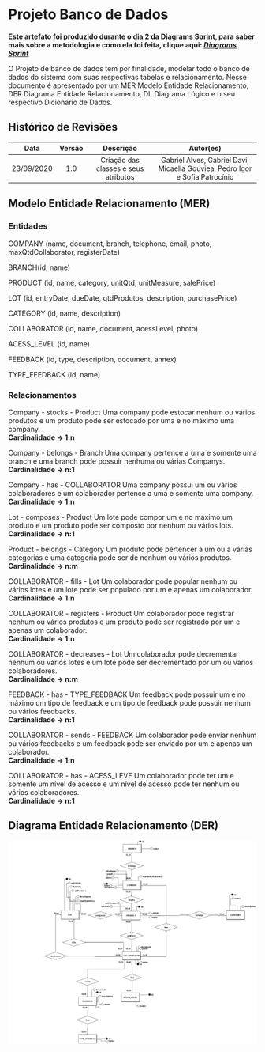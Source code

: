 # Projeto Banco de Dados
**Este artefato foi produzido durante o dia 2 da Diagrams Sprint, para saber mais sobre a metodologia e como ela foi feita, clique aqui: _[Diagrams Sprint](Modeling/Diagrams/Diagrams.md)_**

O Projeto de banco de dados tem por finalidade, modelar todo o banco de dados do sistema com suas respectivas tabelas e relacionamento. Nesse documento é apresentado por um MER Modelo Entidade Relacionamento, DER Diagrama Entidade Relacionamento, DL Diagrama Lógico e o seu respectivo Dicionário de Dados.

## Histórico de Revisões
| Data | Versão | Descrição | Autor(es) |
|:----:|:------:|:---------:|:---------:|
| 23/09/2020 | 1.0 | Criação das classes e seus atributos | Gabriel Alves, Gabriel Davi, Micaella Gouviea, Pedro Igor e Sofia Patrocínio |

## Modelo Entidade Relacionamento (MER)

### Entidades

COMPANY (name, document, branch, telephone, email, photo, maxQtdCollaborator, registerDate)

BRANCH(id, name)

PRODUCT (id, name, category, unitQtd, unitMeasure, salePrice)

LOT (id, entryDate, dueDate, qtdProdutos, description, purchasePrice)

CATEGORY (id, name, description)

COLLABORATOR (id, name, document, acessLevel, photo)

ACESS_LEVEL (id, name)

FEEDBACK (id, type, description, document, annex)

TYPE_FEEDBACK (id, name)

### Relacionamentos

Company - stocks - Product
Uma company pode estocar nenhum ou vários produtos e um produto pode ser estocado por uma e no máximo uma company. <br>
**Cardinalidade -> 1:n**

Company - belongs - Branch
Uma company pertence a uma e somente uma branch e uma branch pode possuir nenhuma ou várias Companys.<br>
**Cardinalidade -> n:1**

Company - has - COLLABORATOR
Uma company possui um ou vários colaboradores e um colaborador pertence a uma e somente uma company.<br>
**Cardinalidade -> 1:n**

Lot - composes - Product
Um lote pode compor um e no máximo um produto e um produto pode ser composto por nenhum ou vários lots.<br>
**Cardinalidade -> n:1**

Product - belongs - Category
Um produto pode pertencer a um ou a várias categorias e uma categoria pode ser de nenhum ou vários produtos.<br>
**Cardinalidade -> n:m**

COLLABORATOR - fills - Lot
Um colaborador pode popular nenhum ou vários lotes e um lote pode ser populado por um e apenas um colaborador.<br>
**Cardinalidade -> 1:n**

COLLABORATOR - registers - Product
Um colaborador pode registrar nenhum ou vários produtos e um produto pode ser registrado por um e apenas um colaborador.<br>
**Cardinalidade -> 1:n**

COLLABORATOR - decreases - Lot
Um colaborador pode decrementar nenhum ou vários lotes e um lote pode ser decrementado por um ou vários colaboradores.<br>
**Cardinalidade -> n:m**

FEEDBACK - has - TYPE_FEEDBACK
Um feedback pode possuir um e no máximo um tipo de feedback e um tipo de feedback pode possuir nenhum ou vários feedbacks.<br>
**Cardinalidade -> n:1**

COLLABORATOR - sends - FEEDBACK
Um colaborador pode enviar nenhum ou vários feedbacks e um feedback pode ser enviado por um e apenas um colaborador.<br>
**Cardinalidade -> 1:n**

COLLABORATOR - has - ACESS_LEVE
Um colaborador pode ter um e somente um nível de acesso e um nível de acesso pode ter nenhum ou vários colaboradores.<br>
**Cardinalidade -> n:1**

## Diagrama Entidade Relacionamento (DER)

![Diagrama Entidade Relacionamento](../../assets/img/bancoDados/Modelo_STOCK.png)